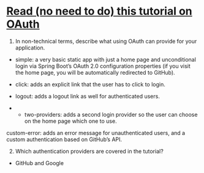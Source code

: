 # [Read (no need to do) this tutorial on OAuth](https://spring.io/guides/tutorials/spring-boot-oauth2/)

1. In non-technical terms, describe what using OAuth can provide for your application.

- simple: a very basic static app with just a home page and unconditional login via Spring Boot’s OAuth 2.0 configuration properties (if you visit the home page, you will be automatically redirected to GitHub).

- click: adds an explicit link that the user has to click to login.

- logout: adds a logout link as well for authenticated users.

- - two-providers: adds a second login provider so the user can choose on the home page which one to use.

custom-error: adds an error message for unauthenticated users, and a custom authentication based on GitHub’s API.

2. Which authentication providers are covered in the tutorial?

- GitHub and Google